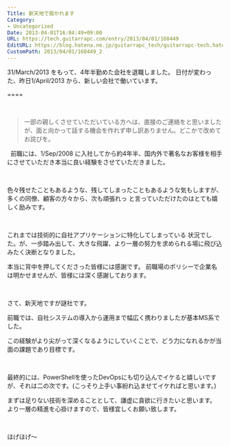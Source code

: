 ```yaml
---
Title: 新天地で扱かれます
Category:
- Uncategorized
Date: 2013-04-01T16:04:49+09:00
URL: https://tech.guitarrapc.com/entry/2013/04/01/160449
EditURL: https://blog.hatena.ne.jp/guitarrapc_tech/guitarrapc-tech.hatenablog.com/atom/entry/11696248318757675648
CustomPath: 2013/04/01/160449_2
---
```


<p>31/March/2013 をもって、4年半勤めた会社を退職しました。 日付が変わった、昨日1/April/2013 から、新しい会社で働いています。</p>
<p>====</p>
<p> </p>
<blockquote>一部の親しくさせていただいている方へは、直接のご連絡をと思いましたが、面と向かって話する機会を作れず申し訳ありません。どこかで改めてお詫びを。</blockquote>
<p>  前職には、1/Sep/2008 に入社してから約4年半、国内外で著名なお客様を相手にさせていただき本当に良い経験をさせていただきました。</p>
<p> </p>
<p>色々残せたこともあるような、残してしまったこともあるような気もしますが、多くの同僚、顧客の方々から、次も頑張れっ と言っていただけたのはとても嬉しく励みです。</p>
<p> </p>
<p>これまでは技術的に自社アプリケーションに特化してしまっている 状況でした。が、一歩踏み出して、大きな飛躍、より一層の努力を求められる場に飛び込みたく決断となりました。</p>
<p>本当に背中を押してくださった皆様には感謝です。 前職場のポリシーで企業名は明かせませんが、皆様には深く感謝しております。  </p>
<p> </p>
<p>さて、新天地ですが謎社です。</p>
<p>前職では、自社システムの導入から運用まで幅広く携わりましたが基本MS系でした。</p>
<p>この経験がより尖がって深くなるようにしていくことで、どう力になれるかが当面の課題であり目標です。  </p>
<p> </p>
<p>最終的には、PowerShellを使ったDevOpsにも切り込んでイケると嬉しいですが、それは二の次です。(こっそり上手い事紛れ込ませてイケればと思います。)</p>
<p>まずは足りない技術を深めることとして、謙虚に貪欲に行きたいと思います。 より一層の精進を心掛けますので、皆様宜しくお願い致します。  </p>
<p> </p>
<p>ほげほげ～</p>
